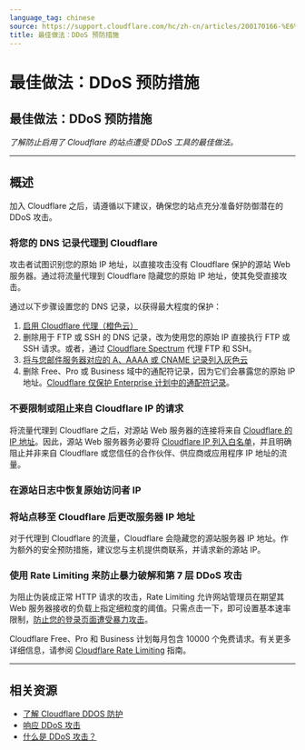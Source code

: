 ```yaml
---
language_tag: chinese
source: https://support.cloudflare.com/hc/zh-cn/articles/200170166-%E6%9C%80%E4%BD%B3%E5%81%9A%E6%B3%95-DDoS-%E9%A2%84%E9%98%B2%E6%8E%AA%E6%96%BD
title: 最佳做法：DDoS 预防措施
---
```


# 最佳做法：DDoS 预防措施

## 最佳做法：DDoS 预防措施

_了解防止启用了 Cloudflare 的站点遭受 DDoS 工具的最佳做法。_

___

## 概述

加入 Cloudflare 之后，请遵循以下建议，确保您的站点充分准备好防御潜在的 DDoS 攻击。

### 将您的 DNS 记录代理到 Cloudflare

攻击者试图识别您的原始 IP 地址，以直接攻击没有 Cloudflare 保护的源站 Web 服务器。通过将流量代理到 Cloudflare 隐藏您的原始 IP 地址，使其免受直接攻击。

通过以下步骤设置您的 DNS 记录，以获得最大程度的保护：

1.  [启用 Cloudflare 代理（橙色云）](https://support.cloudflare.com/hc/articles/200169626)
2.  删除用于 FTP 或 SSH 的 DNS 记录，改为使用您的原始 IP 直接执行 FTP 或 SSH 请求。或者，通过 [Cloudflare Spectrum](https://developers.cloudflare.com/spectrum/getting-started/) 代理 FTP 和 SSH。
3.  [将与您邮件服务器对应的 A、AAAA 或 CNAME 记录列入灰色云](https://support.cloudflare.com/hc/articles/200168876)
4.  删除 Free、Pro 或 Business 域中的通配符记录，因为它们会暴露您的原始 IP 地址。[Cloudflare 仅保护 Enterprise 计划中的通配符记录](https://support.cloudflare.com/hc/articles/360017421192#CloudflareDNSFAQ-DoesCloudflaresupportwildcardDNSentries)。

### 不要限制或阻止来自 Cloudflare IP 的请求

将流量代理到 Cloudflare 之后，对源站 Web 服务器的连接将来自 [Cloudflare 的 IP 地址](http://www.cloudflare.com/ips)。因此，源站 Web 服务器务必要将 [Cloudflare IP 列入白名单](https://support.cloudflare.com/hc/articles/201897700)，并且明确阻止并非来自 Cloudflare 或您信任的合作伙伴、供应商或应用程序 IP 地址的流量。

### 在源站日志中恢复原始访问者 IP


### 将站点移至 Cloudflare 后更改服务器 IP 地址

对于代理到 Cloudflare 的流量，Cloudflare 会隐藏您的源站服务器 IP 地址。作为额外的安全预防措施，建议您与主机提供商联系，并请求新的源站 IP。

### 使用 Rate Limiting 来防止暴力破解和第 7 层 DDoS 攻击

为阻止伪装成正常 HTTP 请求的攻击，Rate Limiting 允许网站管理员在期望其 Web 服务器接收的负载上指定细粒度的阈值。只需点击一下，即可设置基本速率限制，[防止您的登录页面遭受暴力攻击](https://support.cloudflare.com/hc/articles/115001635128#3UWQC5PrVScHgEGRMobRMm)。

Cloudflare Free、Pro 和 Business 计划每月包含 10000 个免费请求。有关更多详细信息，请参阅 [Cloudflare Rate Limiting](https://support.cloudflare.com/hc/articles/115001635128) 指南。

___

## 相关资源

-   [了解 Cloudflare DDOS 防护](https://support.cloudflare.com/hc/articles/200172676)
-   [响应 DDoS 攻击](https://support.cloudflare.com/hc/articles/200170196)
-   [什么是 DDoS 攻击？](https://www.cloudflare.com/learning/ddos/what-is-a-ddos-attack/)
